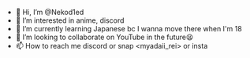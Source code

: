 - 👋 Hi, I’m @Nekod1ed
- 👀 I’m interested in anime, discord
- 🌱 I’m currently learning Japanese bc I wanna move there when I'm 18
- 💞️ I’m looking to collaborate on YouTube in the future😫
- 📫 How to reach me discord or snap <myadaii_rei> or insta <iheartwaifu>

<!---
Nekod1ed/Nekod1ed is a ✨ special ✨ repository because its `README.md` (this file) appears on your GitHub profile.
You can click the Preview link to take a look at your changes.
--->
